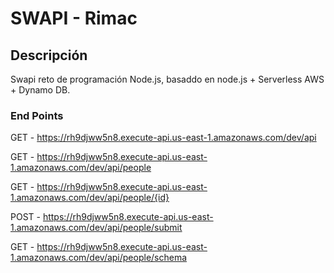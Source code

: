 # SWAPI - Rimac
## Descripción
Swapi reto de programación Node.js, basaddo en node.js + Serverless AWS + Dynamo DB.

### End Points
  GET - https://rh9djww5n8.execute-api.us-east-1.amazonaws.com/dev/api

  GET - https://rh9djww5n8.execute-api.us-east-1.amazonaws.com/dev/api/people
  
  GET - https://rh9djww5n8.execute-api.us-east-1.amazonaws.com/dev/api/people/{id}
  
  POST - https://rh9djww5n8.execute-api.us-east-1.amazonaws.com/dev/api/people/submit
  
  GET - https://rh9djww5n8.execute-api.us-east-1.amazonaws.com/dev/api/people/schema